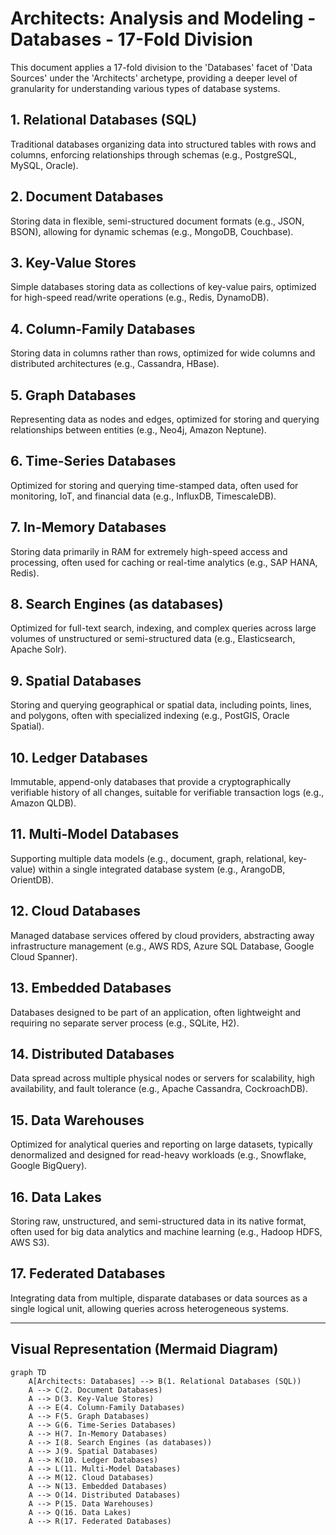 # Architects: Analysis and Modeling - Databases - 17-Fold Division

This document applies a 17-fold division to the 'Databases' facet of 'Data Sources' under the 'Architects' archetype, providing a deeper level of granularity for understanding various types of database systems.

## 1. Relational Databases (SQL)

Traditional databases organizing data into structured tables with rows and columns, enforcing relationships through schemas (e.g., PostgreSQL, MySQL, Oracle).

## 2. Document Databases

Storing data in flexible, semi-structured document formats (e.g., JSON, BSON), allowing for dynamic schemas (e.g., MongoDB, Couchbase).

## 3. Key-Value Stores

Simple databases storing data as collections of key-value pairs, optimized for high-speed read/write operations (e.g., Redis, DynamoDB).

## 4. Column-Family Databases

Storing data in columns rather than rows, optimized for wide columns and distributed architectures (e.g., Cassandra, HBase).

## 5. Graph Databases

Representing data as nodes and edges, optimized for storing and querying relationships between entities (e.g., Neo4j, Amazon Neptune).

## 6. Time-Series Databases

Optimized for storing and querying time-stamped data, often used for monitoring, IoT, and financial data (e.g., InfluxDB, TimescaleDB).

## 7. In-Memory Databases

Storing data primarily in RAM for extremely high-speed access and processing, often used for caching or real-time analytics (e.g., SAP HANA, Redis).

## 8. Search Engines (as databases)

Optimized for full-text search, indexing, and complex queries across large volumes of unstructured or semi-structured data (e.g., Elasticsearch, Apache Solr).

## 9. Spatial Databases

Storing and querying geographical or spatial data, including points, lines, and polygons, often with specialized indexing (e.g., PostGIS, Oracle Spatial).

## 10. Ledger Databases

Immutable, append-only databases that provide a cryptographically verifiable history of all changes, suitable for verifiable transaction logs (e.g., Amazon QLDB).

## 11. Multi-Model Databases

Supporting multiple data models (e.g., document, graph, relational, key-value) within a single integrated database system (e.g., ArangoDB, OrientDB).

## 12. Cloud Databases

Managed database services offered by cloud providers, abstracting away infrastructure management (e.g., AWS RDS, Azure SQL Database, Google Cloud Spanner).

## 13. Embedded Databases

Databases designed to be part of an application, often lightweight and requiring no separate server process (e.g., SQLite, H2).

## 14. Distributed Databases

Data spread across multiple physical nodes or servers for scalability, high availability, and fault tolerance (e.g., Apache Cassandra, CockroachDB).

## 15. Data Warehouses

Optimized for analytical queries and reporting on large datasets, typically denormalized and designed for read-heavy workloads (e.g., Snowflake, Google BigQuery).

## 16. Data Lakes

Storing raw, unstructured, and semi-structured data in its native format, often used for big data analytics and machine learning (e.g., Hadoop HDFS, AWS S3).

## 17. Federated Databases

Integrating data from multiple, disparate databases or data sources as a single logical unit, allowing queries across heterogeneous systems.

---

## Visual Representation (Mermaid Diagram)

```mermaid
graph TD
    A[Architects: Databases] --> B(1. Relational Databases (SQL))
    A --> C(2. Document Databases)
    A --> D(3. Key-Value Stores)
    A --> E(4. Column-Family Databases)
    A --> F(5. Graph Databases)
    A --> G(6. Time-Series Databases)
    A --> H(7. In-Memory Databases)
    A --> I(8. Search Engines (as databases))
    A --> J(9. Spatial Databases)
    A --> K(10. Ledger Databases)
    A --> L(11. Multi-Model Databases)
    A --> M(12. Cloud Databases)
    A --> N(13. Embedded Databases)
    A --> O(14. Distributed Databases)
    A --> P(15. Data Warehouses)
    A --> Q(16. Data Lakes)
    A --> R(17. Federated Databases)
```
